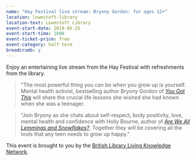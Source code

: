```yaml
---
name: "Hay Festival live stream: Bryony Gordon: for ages 12+"
location: lowestoft-library
location-text: Lowestoft Library
event-start-date: 2019-05-25
event-start-time: 1600
event-ticket-price: free
event-category: half-term
breadcrumb: y
---
```


Enjoy an entertaining live stream from the Hay Festival with refreshments from the library.

> "The most powerful thing you can be when you grow up is yourself. Mental health activist, bestselling author Bryony Gordon of [<cite>You Got This</cite>](https://suffolk.spydus.co.uk/cgi-bin/spydus.exe/ENQ/OPAC/BIBENQ?BRN=2546803) will share the crucial life lessons she wished she had known when she was a teenager.

> "Join Bryony as she chats about self-respect, body positivity, love, mental health and confidence with Holly Bourne, author of [<cite>Are We All Lemmings and Snowflakes?</cite>](https://suffolk.spydus.co.uk/cgi-bin/spydus.exe/ENQ/OPAC/BIBENQ?BRN=2403252). Together they will be covering all the tools that any teen needs to grow up happy."

This event is brought to you by the [British Library Living Knowledge Network](https://www.bl.uk/living-knowledge-network).
